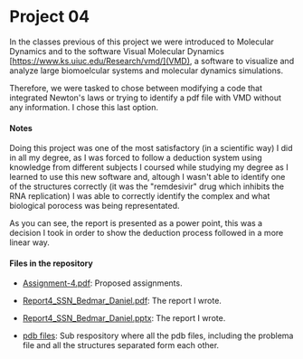 # Project 04
In the classes previous of this project we were introduced to Molecular Dynamics and 
to the software Visual Molecular Dynamics [https://www.ks.uiuc.edu/Research/vmd/](VMD), 
a software to visualize and analyze large biomoelcular systems and molecular dynamics simulations.

Therefore, we were tasked to chose between modifying a code that integrated Newton's laws or
trying to identify a pdf file with VMD without any information. I chose this last option.


#### Notes
Doing this project was one of the most satisfactory (in a scientific way) I did in all my degree, 
as I was forced to follow a deduction system using knowledge from different subjects I coursed while
studying my degree as I learned to use this new software and, altough I wasn't able to identify one
of the structures correctly (it was the "remdesivir" drug which inhibits the RNA replication) I was
able to correctly identify the complex and what biological porocess was being representated.

As you can see, the report is presented as a power point, this was a decision I took in order to show
the deduction process followed in a more linear way.


#### Files in the repository

- [Assignment-4.pdf](Assignment-4.pdf): Proposed assignments.

- [Report4_SSN_Bedmar_Daniel.pdf](Report4_SSN_Bedmar_Daniel.pdf): The report I wrote.

- [Report4_SSN_Bedmar_Daniel.pptx](Report4_SSN_Bedmar_Daniel.pptx): The report I wrote.

- [pdb files](pdb_files): Sub respository where all the pdb files, including the problema file and all the structures separated form each other.
